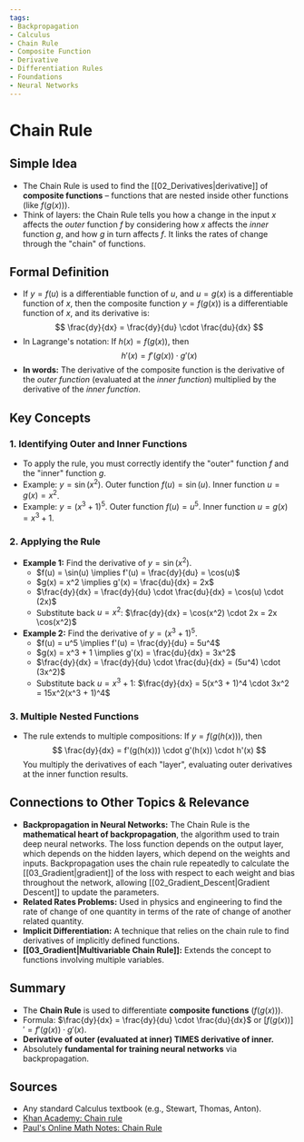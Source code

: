 ```yaml
---
tags:
- Backpropagation
- Calculus
- Chain Rule
- Composite Function
- Derivative
- Differentiation Rules
- Foundations
- Neural Networks
---
```


# Chain Rule

## Simple Idea
*   The Chain Rule is used to find the [[02_Derivatives|derivative]] of **composite functions** – functions that are nested inside other functions (like $f(g(x))$).
*   Think of layers: the Chain Rule tells you how a change in the input $x$ affects the *outer* function $f$ by considering how $x$ affects the *inner* function $g$, and how $g$ in turn affects $f$. It links the rates of change through the "chain" of functions.

## Formal Definition
*   If $y = f(u)$ is a differentiable function of $u$, and $u = g(x)$ is a differentiable function of $x$, then the composite function $y = f(g(x))$ is a differentiable function of $x$, and its derivative is:
    $$ \frac{dy}{dx} = \frac{dy}{du} \cdot \frac{du}{dx} $$
*   In Lagrange's notation: If $h(x) = f(g(x))$, then
    $$ h'(x) = f'(g(x)) \cdot g'(x) $$
*   **In words:** The derivative of the composite function is the derivative of the *outer function* (evaluated at the *inner function*) multiplied by the derivative of the *inner function*.

## Key Concepts

### 1. Identifying Outer and Inner Functions
*   To apply the rule, you must correctly identify the "outer" function $f$ and the "inner" function $g$.
*   Example: $y = \sin(x^2)$. Outer function $f(u) = \sin(u)$. Inner function $u = g(x) = x^2$.
*   Example: $y = (x^3 + 1)^5$. Outer function $f(u) = u^5$. Inner function $u = g(x) = x^3 + 1$.

### 2. Applying the Rule
*   **Example 1:** Find the derivative of $y = \sin(x^2)$.
    *   $f(u) = \sin(u) \implies f'(u) = \frac{dy}{du} = \cos(u)$
    *   $g(x) = x^2 \implies g'(x) = \frac{du}{dx} = 2x$
    *   $\frac{dy}{dx} = \frac{dy}{du} \cdot \frac{du}{dx} = \cos(u) \cdot (2x)$
    *   Substitute back $u = x^2$: $\frac{dy}{dx} = \cos(x^2) \cdot 2x = 2x \cos(x^2)$
*   **Example 2:** Find the derivative of $y = (x^3 + 1)^5$.
    *   $f(u) = u^5 \implies f'(u) = \frac{dy}{du} = 5u^4$
    *   $g(x) = x^3 + 1 \implies g'(x) = \frac{du}{dx} = 3x^2$
    *   $\frac{dy}{dx} = \frac{dy}{du} \cdot \frac{du}{dx} = (5u^4) \cdot (3x^2)$
    *   Substitute back $u = x^3 + 1$: $\frac{dy}{dx} = 5(x^3 + 1)^4 \cdot 3x^2 = 15x^2(x^3 + 1)^4$

### 3. Multiple Nested Functions
*   The rule extends to multiple compositions: If $y = f(g(h(x)))$, then
    $$ \frac{dy}{dx} = f'(g(h(x))) \cdot g'(h(x)) \cdot h'(x) $$
    You multiply the derivatives of each "layer", evaluating outer derivatives at the inner function results.

## Connections to Other Topics & Relevance
*   **Backpropagation in Neural Networks:** The Chain Rule is the **mathematical heart of backpropagation**, the algorithm used to train deep neural networks. The loss function depends on the output layer, which depends on the hidden layers, which depend on the weights and inputs. Backpropagation uses the chain rule repeatedly to calculate the [[03_Gradient|gradient]] of the loss with respect to each weight and bias throughout the network, allowing [[02_Gradient_Descent|Gradient Descent]] to update the parameters.
*   **Related Rates Problems:** Used in physics and engineering to find the rate of change of one quantity in terms of the rate of change of another related quantity.
*   **Implicit Differentiation:** A technique that relies on the chain rule to find derivatives of implicitly defined functions.
*   **[[03_Gradient|Multivariable Chain Rule]]:** Extends the concept to functions involving multiple variables.

## Summary
*   The **Chain Rule** is used to differentiate **composite functions** ($f(g(x))$).
*   Formula: $\frac{dy}{dx} = \frac{dy}{du} \cdot \frac{du}{dx}$ or $[f(g(x))]' = f'(g(x)) \cdot g'(x)$.
*   **Derivative of outer (evaluated at inner) TIMES derivative of inner.**
*   Absolutely **fundamental for training neural networks** via backpropagation.

## Sources
*   Any standard Calculus textbook (e.g., Stewart, Thomas, Anton).
*   [Khan Academy: Chain rule](https://www.khanacademy.org/math/calculus-1/cs1-derivatives-rules/cs1-chain-rule/v/chain-rule-introduction)
*   [Paul's Online Math Notes: Chain Rule](https://tutorial.math.lamar.edu/Classes/CalcI/ChainRule.aspx)
